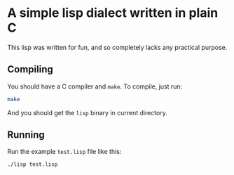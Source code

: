 # A simple lisp dialect written in plain C

This lisp was written for fun, and so completely lacks any practical
purpose.

## Compiling

You should have a C compiler and `make`. To compile, just run:

```sh
make
```

And you should get the `lisp` binary in current directory.

## Running

Run the example `test.lisp` file like this:

```sh
./lisp test.lisp
```
